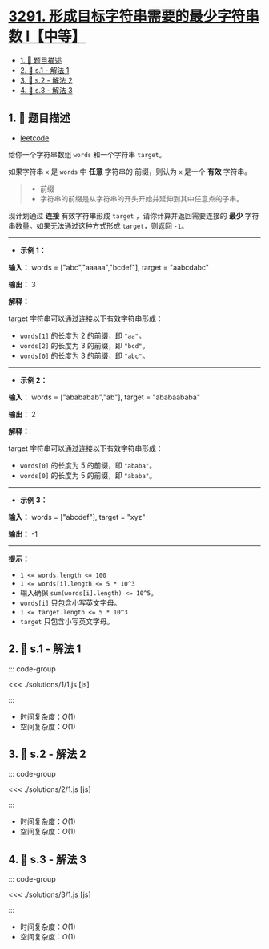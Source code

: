 # [3291. 形成目标字符串需要的最少字符串数 I【中等】](https://github.com/tnotesjs/TNotes.leetcode/tree/main/notes/3291.%20%E5%BD%A2%E6%88%90%E7%9B%AE%E6%A0%87%E5%AD%97%E7%AC%A6%E4%B8%B2%E9%9C%80%E8%A6%81%E7%9A%84%E6%9C%80%E5%B0%91%E5%AD%97%E7%AC%A6%E4%B8%B2%E6%95%B0%20I%E3%80%90%E4%B8%AD%E7%AD%89%E3%80%91)

<!-- region:toc -->

- [1. 📝 题目描述](#1--题目描述)
- [2. 🎯 s.1 - 解法 1](#2--s1---解法-1)
- [3. 🎯 s.2 - 解法 2](#3--s2---解法-2)
- [4. 🎯 s.3 - 解法 3](#4--s3---解法-3)

<!-- endregion:toc -->

## 1. 📝 题目描述

- [leetcode](https://leetcode.cn/problems/minimum-number-of-valid-strings-to-form-target-i/)

给你一个字符串数组 `words` 和一个字符串 `target`。

如果字符串 `x` 是 `words` 中 **任意** 字符串的 前缀，则认为 `x` 是一个 **有效** 字符串。

> - 前缀
> - 字符串的前缀是从字符串的开头开始并延伸到其中任意点的子串。

现计划通过 **连接** 有效字符串形成 `target` ，请你计算并返回需要连接的 **最少** 字符串数量。如果无法通过这种方式形成 `target`，则返回 `-1`。

---

- **示例 1：**

**输入：** words = ["abc","aaaaa","bcdef"], target = "aabcdabc"

**输出：** 3

**解释：**

target 字符串可以通过连接以下有效字符串形成：

- `words[1]` 的长度为 2 的前缀，即 `"aa"`。
- `words[2]` 的长度为 3 的前缀，即 `"bcd"`。
- `words[0]` 的长度为 3 的前缀，即 `"abc"`。

---

- **示例 2：**

**输入：** words = ["abababab","ab"], target = "ababaababa"

**输出：** 2

**解释：**

target 字符串可以通过连接以下有效字符串形成：

- `words[0]` 的长度为 5 的前缀，即 `"ababa"`。
- `words[0]` 的长度为 5 的前缀，即 `"ababa"`。

---

- **示例 3：**

**输入：** words = ["abcdef"], target = "xyz"

**输出：** -1

---

**提示：**

- `1 <= words.length <= 100`
- `1 <= words[i].length <= 5 * 10^3`
- 输入确保 `sum(words[i].length) <= 10^5`。
- `words[i]` 只包含小写英文字母。
- `1 <= target.length <= 5 * 10^3`
- `target` 只包含小写英文字母。

## 2. 🎯 s.1 - 解法 1

::: code-group

<<< ./solutions/1/1.js [js]

:::

- 时间复杂度：$O(1)$
- 空间复杂度：$O(1)$

## 3. 🎯 s.2 - 解法 2

::: code-group

<<< ./solutions/2/1.js [js]

:::

- 时间复杂度：$O(1)$
- 空间复杂度：$O(1)$

## 4. 🎯 s.3 - 解法 3

::: code-group

<<< ./solutions/3/1.js [js]

:::

- 时间复杂度：$O(1)$
- 空间复杂度：$O(1)$
